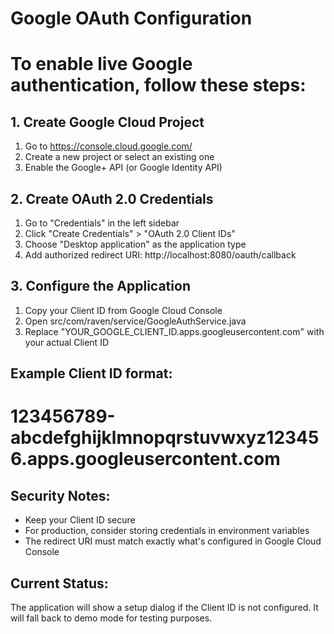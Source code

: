 # Google OAuth Configuration
# To enable live Google authentication, follow these steps:

## 1. Create Google Cloud Project
1. Go to https://console.cloud.google.com/
2. Create a new project or select an existing one
3. Enable the Google+ API (or Google Identity API)

## 2. Create OAuth 2.0 Credentials
1. Go to "Credentials" in the left sidebar
2. Click "Create Credentials" > "OAuth 2.0 Client IDs"
3. Choose "Desktop application" as the application type
4. Add authorized redirect URI: http://localhost:8080/oauth/callback

## 3. Configure the Application
1. Copy your Client ID from Google Cloud Console
2. Open src/com/raven/service/GoogleAuthService.java
3. Replace "YOUR_GOOGLE_CLIENT_ID.apps.googleusercontent.com" with your actual Client ID

## Example Client ID format:
# 123456789-abcdefghijklmnopqrstuvwxyz123456.apps.googleusercontent.com

## Security Notes:
- Keep your Client ID secure
- For production, consider storing credentials in environment variables
- The redirect URI must match exactly what's configured in Google Cloud Console

## Current Status:
The application will show a setup dialog if the Client ID is not configured.
It will fall back to demo mode for testing purposes.

